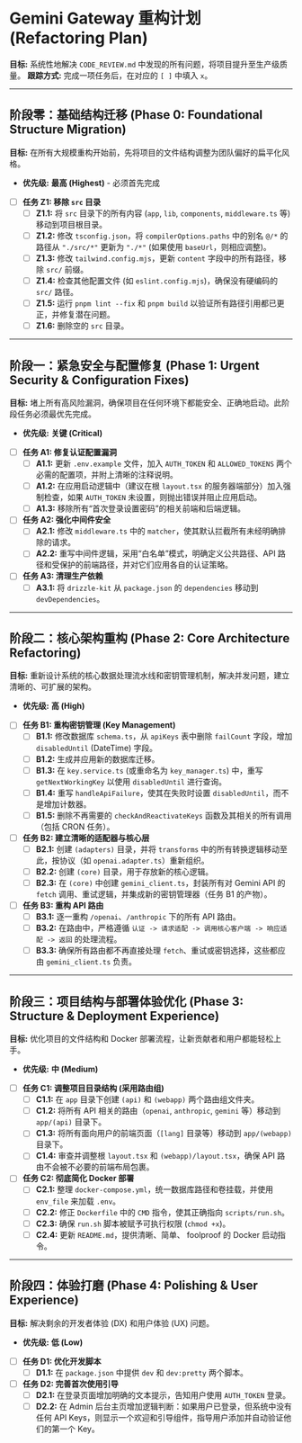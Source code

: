 # Gemini Gateway 重构计划 (Refactoring Plan)

**目标:** 系统性地解决 `CODE_REVIEW.md` 中发现的所有问题，将项目提升至生产级质量。
**跟踪方式:** 完成一项任务后，在对应的 `[ ]` 中填入 `x`。

---

## 阶段零：基础结构迁移 (Phase 0: Foundational Structure Migration)

**目标:** 在所有大规模重构开始前，先将项目的文件结构调整为团队偏好的扁平化风格。

- **优先级:** **最高 (Highest)** - 必须首先完成

- [ ] **任务 Z1: 移除 `src` 目录**
    - [ ] **Z1.1:** 将 `src` 目录下的所有内容 (`app`, `lib`, `components`, `middleware.ts` 等) 移动到项目根目录。
    - [ ] **Z1.2:** 修改 `tsconfig.json`，将 `compilerOptions.paths` 中的别名 `@/*` 的路径从 `"./src/*"` 更新为 `"./*"` (如果使用 `baseUrl`，则相应调整)。
    - [ ] **Z1.3:** 修改 `tailwind.config.mjs`，更新 `content` 字段中的所有路径，移除 `src/` 前缀。
    - [ ] **Z1.4:** 检查其他配置文件 (如 `eslint.config.mjs`)，确保没有硬编码的 `src/` 路径。
    - [ ] **Z1.5:** 运行 `pnpm lint --fix` 和 `pnpm build` 以验证所有路径引用都已更正，并修复潜在问题。
    - [ ] **Z1.6:** 删除空的 `src` 目录。

---

## 阶段一：紧急安全与配置修复 (Phase 1: Urgent Security & Configuration Fixes)

**目标:** 堵上所有高风险漏洞，确保项目在任何环境下都能安全、正确地启动。此阶段任务必须最优先完成。

- **优先级:** **关键 (Critical)**

- [ ] **任务 A1: 修复认证配置漏洞**
    - [ ] **A1.1:** 更新 `.env.example` 文件，加入 `AUTH_TOKEN` 和 `ALLOWED_TOKENS` 两个必需的配置项，并附上清晰的注释说明。
    - [ ] **A1.2:** 在应用启动逻辑中（建议在根 `layout.tsx` 的服务器端部分）加入强制检查，如果 `AUTH_TOKEN` 未设置，则抛出错误并阻止应用启动。
    - [ ] **A1.3:** 移除所有“首次登录设置密码”的相关前端和后端逻辑。

- [ ] **任务 A2: 强化中间件安全**
    - [ ] **A2.1:** 修改 `middleware.ts` 中的 `matcher`，使其默认拦截所有未经明确排除的请求。
    - [ ] **A2.2:** 重写中间件逻辑，采用“白名单”模式，明确定义公共路径、API 路径和受保护的前端路径，并对它们应用各自的认证策略。

- [ ] **任务 A3: 清理生产依赖**
    - [ ] **A3.1:** 将 `drizzle-kit` 从 `package.json` 的 `dependencies` 移动到 `devDependencies`。

---

## 阶段二：核心架构重构 (Phase 2: Core Architecture Refactoring)

**目标:** 重新设计系统的核心数据处理流水线和密钥管理机制，解决并发问题，建立清晰的、可扩展的架构。

- **优先级:** **高 (High)**

- [ ] **任务 B1: 重构密钥管理 (Key Management)**
    - [ ] **B1.1:** 修改数据库 `schema.ts`，从 `apiKeys` 表中删除 `failCount` 字段，增加 `disabledUntil` (DateTime) 字段。
    - [ ] **B1.2:** 生成并应用新的数据库迁移。
    - [ ] **B1.3:** 在 `key.service.ts` (或重命名为 `key_manager.ts`) 中，重写 `getNextWorkingKey` 以使用 `disabledUntil` 进行查询。
    - [ ] **B1.4:** 重写 `handleApiFailure`，使其在失败时设置 `disabledUntil`，而不是增加计数器。
    - [ ] **B1.5:** 删除不再需要的 `checkAndReactivateKeys` 函数及其相关的所有调用（包括 CRON 任务）。

- [ ] **任务 B2: 建立清晰的适配器与核心层**
    - [ ] **B2.1:** 创建 `(adapters)` 目录，并将 `transforms` 中的所有转换逻辑移动至此，按协议（如 `openai.adapter.ts`）重新组织。
    - [ ] **B2.2:** 创建 `(core)` 目录，用于存放新的核心逻辑。
    - [ ] **B2.3:** 在 `(core)` 中创建 `gemini_client.ts`，封装所有对 Gemini API 的 `fetch` 调用、重试逻辑，并集成新的密钥管理器（任务 B1 的产物）。

- [ ] **任务 B3: 重构 API 路由**
    - [ ] **B3.1:** 逐一重构 `/openai`、`/anthropic` 下的所有 API 路由。
    - [ ] **B3.2:** 在路由中，严格遵循 `认证 -> 请求适配 -> 调用核心客户端 -> 响应适配 -> 返回` 的处理流程。
    - [ ] **B3.3:** 确保所有路由都不再直接处理 `fetch`、重试或密钥选择，这些都应由 `gemini_client.ts` 负责。

---

## 阶段三：项目结构与部署体验优化 (Phase 3: Structure & Deployment Experience)

**目标:** 优化项目的文件结构和 Docker 部署流程，让新贡献者和用户都能轻松上手。

- **优先级:** **中 (Medium)**

- [ ] **任务 C1: 调整项目目录结构 (采用路由组)**
    - [ ] **C1.1:** 在 `app` 目录下创建 `(api)` 和 `(webapp)` 两个路由组文件夹。
    - [ ] **C1.2:** 将所有 API 相关的路由（`openai`, `anthropic`, `gemini` 等）移动到 `app/(api)` 目录下。
    - [ ] **C1.3:** 将所有面向用户的前端页面（`[lang]` 目录等）移动到 `app/(webapp)` 目录下。
    - [ ] **C1.4:** 审查并调整根 `layout.tsx` 和 `(webapp)/layout.tsx`，确保 API 路由不会被不必要的前端布局包裹。

- [ ] **任务 C2: 彻底简化 Docker 部署**
    - [ ] **C2.1:** 整理 `docker-compose.yml`，统一数据库路径和卷挂载，并使用 `env_file` 来加载 `.env`。
    - [ ] **C2.2:** 修正 `Dockerfile` 中的 `CMD` 指令，使其正确指向 `scripts/run.sh`。
    - [ ] **C2.3:** 确保 `run.sh` 脚本被赋予可执行权限 (`chmod +x`)。
    - [ ] **C2.4:** 更新 `README.md`，提供清晰、简单、 foolproof 的 Docker 启动指令。

---

## 阶段四：体验打磨 (Phase 4: Polishing & User Experience)

**目标:** 解决剩余的开发者体验 (DX) 和用户体验 (UX) 问题。

- **优先级:** **低 (Low)**

- [ ] **任务 D1: 优化开发脚本**
    - [ ] **D1.1:** 在 `package.json` 中提供 `dev` 和 `dev:pretty` 两个脚本。

- [ ] **任务 D2: 完善首次使用引导**
    - [ ] **D2.1:** 在登录页面增加明确的文本提示，告知用户使用 `AUTH_TOKEN` 登录。
    - [ ] **D2.2:** 在 Admin 后台主页增加逻辑判断：如果用户已登录，但系统中没有任何 API Keys，则显示一个欢迎和引导组件，指导用户添加并自动验证他们的第一个 Key。
